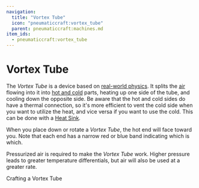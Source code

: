 ```yaml
---
navigation:
  title: "Vortex Tube"
  icon: "pneumaticcraft:vortex_tube"
  parent: pneumaticcraft:machines.md
item_ids:
  - pneumaticcraft:vortex_tube
---
```


# Vortex Tube

The *Vortex Tube* is a device based on [real-world physics](https://en.wikipedia.org/wiki/vortex_tube). It splits the [air](../base_concepts/pressure.md) flowing into it into [hot and cold](../base_concepts/heat.md) parts, heating up one side of the tube, and cooling down the opposite side. Be aware that the hot and cold sides do have a thermal connection, so it's more efficient to vent the cold side when you want to utilize the heat, and vice versa if you want to use the cold. This can be done with a [Heat Sink](./heat_sink.md).

<ItemImage id="pneumaticcraft:vortex_tube" />

When you place down or rotate a *Vortex Tube*, the hot end will face toward you. Note that each end has a narrow red or blue band indicating which is which.

Pressurized air is required to make the *Vortex Tube* work. Higher pressure leads to greater temperature differentials, but air will also be used at a greater rate.

Crafting a Vortex Tube

<Recipe id="pneumaticcraft:vortex_tube" />


